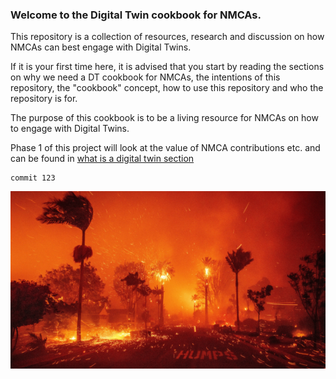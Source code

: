 ### Welcome to the Digital Twin cookbook for NMCAs. 

This repository is a collection of resources, research and discussion on how NMCAs can best engage with Digital Twins. 

If it is your first time here, it is advised that you start by reading the sections on why we need a DT cookbook for NMCAs, the intentions of this repository, the "cookbook" concept, how to use this repository and who the repository is for. 












The purpose of this cookbook is to be a living resource for NMCAs on how to engage with Digital Twins. 

Phase 1 of this project will look at the value of NMCA contributions etc. and can be found in [what is a digital twin section](what-is-a-digital-twin/README.md)



```
commit 123
```

![Logo](90.png)

